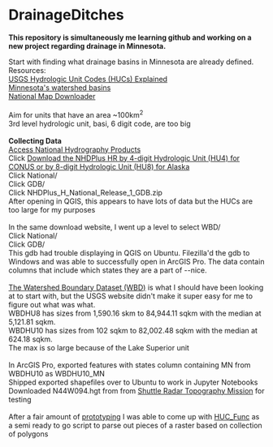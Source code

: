 # DrainageDitches
**This repository is simultaneously me learning github and working on a new project regarding drainage in Minnesota.**

Start with finding what drainage basins in Minnesota are already defined.\
Resources:\
[USGS Hydrologic Unit Codes (HUCs) Explained](https://nas.er.usgs.gov/hucs.aspx)\
[Minnesota's watershed basins](https://www.dnr.state.mn.us/watersheds/map.html)\
[National Map Downloader](https://apps.nationalmap.gov/downloader/#/)\
\
Aim for units that have an area ~100km<sup>2</sup>\
3rd level hydrologic unit, basi, 6 digit code, are too big\
\
**Collecting Data**\
[Access National Hydrography Products](https://www.usgs.gov/national-hydrography/access-national-hydrography-products)\
Click [Download the NHDPlus HR by 4-digit Hydrologic Unit (HU4) for CONUS or by 8-digit Hydrologic Unit (HU8) for Alaska](https://prd-tnm.s3.amazonaws.com/index.html?prefix=StagedProducts/Hydrography/NHDPlusHR/)\
Click National/\
Click GDB/\
Click NHDPlus_H_National_Release_1_GDB.zip\
After opening in QGIS, this appears to have lots of data but the HUCs are too large for my purposes\
\
In the same download website, I went up a level to select WBD/\
Click National/\
Click GDB/\
This gdb had trouble displaying in QGIS on Ubuntu. Filezilla'd the gdb to Windows and was able to successfully open in ArcGIS Pro. The data contain columns that include which states they are a part of --nice. \
\
[The Watershed Boundary Dataset (WBD)](https://www.usgs.gov/media/images/wbd-v231-model-poster-12202021) is what I should have been looking at to start with, but the USGS website didn't make it super easy for me to figure out what was what.\
WBDHU8 has sizes from 1,590.16 skm to 84,944.11 sqkm with the median at 5,121.81 sqkm.\
WBDHU10 has sizes from 102 sqkm to 82,002.48 sqkm with the median at 624.18 sqkm.\
The max is so large because of the Lake Superior unit\
\
In ArcGIS Pro, exported features with states column containing MN from WBDHU10 as WBDHU10_MN\
Shipped exported shapefiles over to Ubuntu to work in Jupyter Notebooks\
Downloaded N44W094.hgt from from [Shuttle Radar Topography Mission](https://dwtkns.com/srtm30m/) for testing\
\
After a fair amount of [prototyping](https://github.com/jesse-schewe/DrainageDitches/blob/main/HUC.ipynb) I was able to come up with [HUC_Func](https://github.com/jesse-schewe/DrainageDitches/blob/main/HUC_Func.ipynb) as a semi ready to go script to parse out pieces of a raster based on collection of polygons

